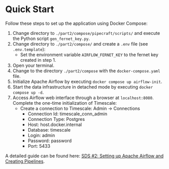 # Quick Start
Follow these steps to set up the application using Docker Compose:
1. Change directory to `./part2/compose/pipecraft/scripts/` and execute the Python script `gen_fernet_key.py`.
2. Change directory to `./part2/compose/` and create a `.env` file (see `.env.template`):
   * Set the environment variable `AIRFLOW_FERNET_KEY` to the fernet key created in step 1.
3. Open your terminal.
4. Change to the directory ``./part2/compose`` with the ``docker-compose.yaml`` file.
5. Initialize Apache Airflow by executing ``docker compose up airflow-init``.
6. Start the data infrastructure in detached mode by executing ``docker compose up -d``.
7. Access Airflow web interface through a browser at ``localhost:8080``. Complete the one-time 
initialization of Timescale:
   - Create a connection to Timescale: Admin → Connections
     * Connection Id: timescale_conn_admin
     * Connection Type: Postgres
     * Host: host.docker.internal
     * Database: timescale
     * Login: admin
     * Password: password
     * Port: 5433

A detailed guide can be found here: [SDS #2: Setting up Apache Airflow and Creating Pipelines](https://hiddenorder.io/p/sds-2-setting-up-apache-airflow-and).